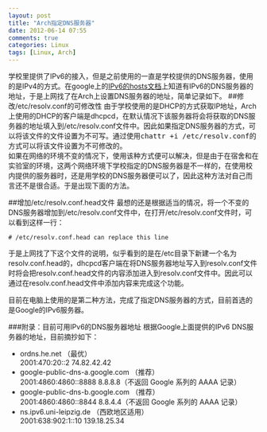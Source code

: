 ```yaml
---
layout: post
title: "Arch指定DNS服务器"
date: 2012-06-14 07:55
comments: true
categories: Linux
tags: [Linux, Arch]
---
```

学校里提供了IPv6的接入，但是之前使用的一直是学校提供的DNS服务器，使用的是IPv4的方式。在google上的[IPv6的hosts文档][la1]上知道有IPv6的DNS服务器的地址，于是上网找了在Arch上设置DNS服务器的地址，简单记录如下。
##修改/etc/resolv.conf的可修改性
由于学校使用的是DHCP的方式获取IP地址，Arch上使用的DHCP的客户端是dhcpcd，在默认情况下该服务器将会将获取的DNS服务器的地址填入到/etc/resolv.conf文件中。因此如果指定DNS服务器的方式，可以将该文件的文件设置为不可写。通过使用<kbd>chattr +i /etc/resolv.conf</kbd>的方式可以将该文件设置为不可修改的。  
如果在网络的环境不变的情况下，使用该种方式便可以解决，但是由于在宿舍和在实验室的环境，这两个网络环境下学校指定的DNS服务器是不一样的，在使用校内提供的服务器时，还是用学校的DNS服务器便可以了，因此这种方法对自己而言还不是很合适。于是出现下面的方法。
<!--more-->
##增加/etc/resolv.conf.head文件
最想的还是根据适当的情况，将一个不变的DNS服务器增加到/etc/resolv.conf文件中，在打开/etc/resolv.conf文件时，可以看到这样一行：

```
# /etc/resolv.conf.head can replace this line
```
于是上网找了下这个文件的说明，似乎看到的是在/etc目录下新建一个名为resolv.conf.head的，dhcpcd客户端在将DNS服务器地址写入到resolv.conf文件时将会把resolv.conf.head文件的内容添加进入到resolv.conf文件中。因此可以通过在resolv.conf.head文件中添加内容来完成这个功能。  

目前在电脑上使用的是第二种方法，完成了指定DNS服务器的方式，目前首选的是Google的IPv6服务器。

###附录：目前可用IPv6的DNS服务器地址
根据Google上面提供的IPv6 DNS服务器的地址，目前摘抄如下： 	

* ordns.he.net （最优）  
        2001:470:20::2
        74.82.42.42 
* google-public-dns-a.google.com （推荐）   
        2001:4860:4860::8888
        8.8.8.8（不返回 Google 系列的 AAAA 记录）    
* google-public-dns-b.google.com （推荐）    
        2001:4860:4860::8844
        8.8.4.4（不返回 Google 系列的 AAAA 记录） 
* ns.ipv6.uni-leipzig.de （西欧地区适用）    	 
        2001:638:902:1::10
        139.18.25.34 

[la1]:https://code.google.com/p/ipv6-hosts/ "IPv6 Hosts"
